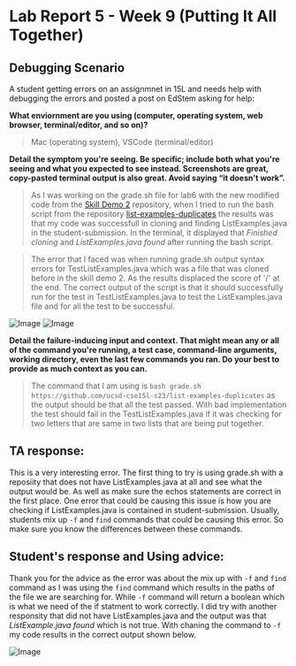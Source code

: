# Lab Report 5 - Week 9 (Putting It All Together)

## Debugging Scenario 

A student getting errors on an assignmnet in 15L and needs help with debugging the errors and posted a post on EdStem asking for help:

**What enviornment are you using (computer, operating system, web browser, terminal/editor, and so on)?**

> Mac (operating system), VSCode (terminal/editor)

**Detail the symptom you're seeing. Be specific; include both what you're seeing and what you expected to see instead. 
Screenshots are great, copy-pasted terminal output is also great. Avoid saying “it doesn't work”.**

> As I was working on the grade.sh file for lab6 with the new modified code from the [Skill Demo 2](https://github.com/ucsd-cse15l-s23/grader-skill-demo2) repository, when I tried to run the bash script from the repository [list-examples-duplicates](https://github.com/ucsd-cse15l-s23/list-examples-duplicates) the results was that my code was successfull in cloning and finding ListExamples.java in the student-submission. In the terminal, it displayed that *Finished cloning* and *ListExamples.java found* after running the bash script.

> The error that I faced was when running grade.sh output syntax errors for TestListExamples.java which was a file that was cloned before in the skill demo 2. As the results displaced the score of '/' at the end. The correct output of the script is that it should successfully run for the test in TestListExamples.java to test the ListExamples.java file and for all the test to be successful. 

![Image]()
![Image]()

**Detail the failure-inducing input and context. That might mean any or all of the command you're running, a test case, 
command-line arguments, working directory, even the last few commands you ran. Do your best to provide as much context as you can.**

> The command that I am using is `bash grade.sh https://github.com/ucsd-cse15l-s23/list-examples-duplicates` as the output should be that all the test passed. With bad implementation the test should fail in the TestListExamples.java if it was checking for two letters that are same in two lists that are being put together. 

## TA response: 
This is a very interesting error. The first thing to try is using grade.sh with a reposiity that does not have ListExamples.java at all and see what the output would be. As well as make sure the echos statements are correct in the first place. One error that could be causing this issue is how you are checking if ListExamples.java is contained in student-submission. Usually, students mix up `-f` and `find` commands that could be causing this error. So make sure you know the differences between these commands. 

## Student's response and Using advice: 
Thank you for the advice as the error was about the mix up with `-f` and `find` command as I was using the `find` command which results in the paths of the file we are searching for. While `-f` command will return a boolean which is what we need of the if statment to work correctly. I did try with another responsity that did not have ListExamples.java and the output was that *ListExample.java found* which is not true. With chaning the command to `-f` my code results in the correct output shown below. 

![Image]()




